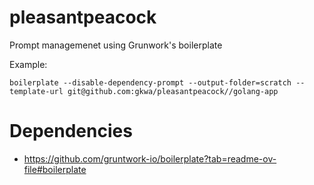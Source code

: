 # pleasantpeacock

Prompt managemenet using Grunwork's boilerplate

Example:

```
boilerplate --disable-dependency-prompt --output-folder=scratch --template-url git@github.com:gkwa/pleasantpeacock//golang-app
```


# Dependencies

- https://github.com/gruntwork-io/boilerplate?tab=readme-ov-file#boilerplate
